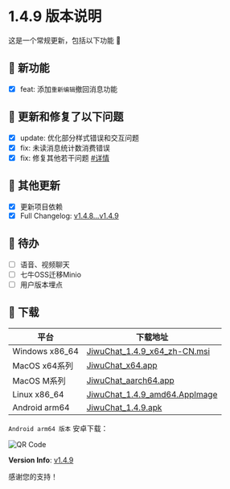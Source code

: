 # 1.4.9 版本说明

这是一个常规更新，包括以下功能 🧪

## 🔮 新功能

- [x] feat: 添加`重新编辑`撤回消息功能

## 🔨 更新和修复了以下问题

- [x] update: 优化部分样式错误和交互问题
- [x] fix: 未读消息统计数消费错误
- [x] fix: 修复其他若干问题 [#详情](https://github.com/KiWi233333/jiwu-mall-chat-tauri/compare/v1.4.8...v1.4.9)

## 🧿 其他更新

- [x] 更新项目依赖
- [x] Full Changelog: [v1.4.8...v1.4.9](https://github.com/KiWi233333/jiwu-mall-chat-tauri/compare/v1.4.8...v1.4.9)

## 📌 待办

- [ ] 语音、视频聊天
- [ ] 七牛OSS迁移Minio
- [ ] 用户版本埋点

## 🧪 下载

| 平台 | 下载地址 |
| --- | --- |
| Windows x86_64 | [JiwuChat_1.4.9_x64_zh-CN.msi](https://github.com/KiWi233333/jiwu-mall-chat-tauri/releases/download/v1.4.9/JiwuChat_1.4.9_x64_zh-CN.msi) |
| MacOS x64系列 | [JiwuChat_x64.app](https://github.com/KiWi233333/jiwu-mall-chat-tauri/releases/download/v1.4.9/JiwuChat_1.4.9_x64.dmg) |
| MacOS M系列 | [JiwuChat_aarch64.app](https://github.com/KiWi233333/jiwu-mall-chat-tauri/releases/download/v1.4.9/JiwuChat_1.4.9_aarch64.dmg) |
| Linux x86_64 | [JiwuChat_1.4.9_amd64.AppImage](https://github.com/KiWi233333/jiwu-mall-chat-tauri/releases/download/v1.4.9/JiwuChat_1.4.9_amd64.AppImage) |
| Android arm64 | [JiwuChat_1.4.9.apk](https://github.com/KiWi233333/jiwu-mall-chat-tauri/releases/download/v1.4.9/JiwuChat_1.4.9.apk) |

<!-- JiwuChat_1.4.9.apk -->
`Android arm64 版本`  安卓下载：

![QR Code](https://api.jiwu.kiwi2333.top/res/qrcode/stream?content=https://github.com/KiWi233333/jiwu-mall-chat-tauri/releases/download/v1.4.9/JiwuChat_1.4.9.apk&w=200&h=200)

**Version Info**: [v1.4.9](https://github.com/KiWi233333/jiwu-mall-chat-tauri/blob/main/.github/releasemd/v1.4.9.md)

感谢您的支持！
